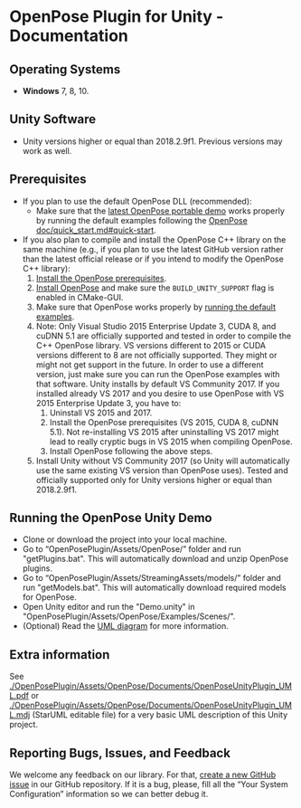 # OpenPose Plugin for Unity - Documentation

## Operating Systems
- **Windows** 7, 8, 10.

## Unity Software
- Unity versions higher or equal than 2018.2.9f1. Previous versions may work as well. 

## Prerequisites
- If you plan to use the default OpenPose DLL (recommended):
    - Make sure that the [latest OpenPose portable demo](https://github.com/CMU-Perceptual-Computing-Lab/openpose/releases) works properly by running the default examples following the [OpenPose doc/quick_start.md#quick-start](https://github.com/CMU-Perceptual-Computing-Lab/openpose/blob/master/doc/quick_start.md#quick-start).
- If you also plan to compile and install the OpenPose C++ library on the same machine (e.g., if you plan to use the latest GitHub version rather than the latest official release or if you intend to modify the OpenPose C++ library):
    1. [Install the OpenPose prerequisites](https://github.com/CMU-Perceptual-Computing-Lab/openpose/blob/master/doc/installation.md#prerequisites).
    2. [Install OpenPose](https://github.com/CMU-Perceptual-Computing-Lab/openpose/blob/master/doc/installation.md) and make sure the `BUILD_UNITY_SUPPORT` flag is enabled in CMake-GUI.
    3. Make sure that OpenPose works properly by [running the default examples](https://github.com/CMU-Perceptual-Computing-Lab/openpose/blob/master/doc/quick_start.md#quick-start).
    4. Note: Only Visual Studio 2015 Enterprise Update 3, CUDA 8, and cuDNN 5.1 are officially supported and tested in order to compile the C++ OpenPose library. VS versions different to 2015 or CUDA versions different to 8 are not officially supported. They might or might not get support in the future. In order to use a different version, just make sure you can run the OpenPose examples with that software. Unity installs by default VS Community 2017. If you installed already VS 2017 and you desire to use OpenPose with VS 2015 Enterprise Update 3, you have to:
        1. Uninstall VS 2015 and 2017.
        2. Install the OpenPose prerequisites (VS 2015, CUDA 8, cuDNN 5.1). Not re-installing VS 2015 after uninstalling VS 2017 might lead to really cryptic bugs in VS 2015 when compiling OpenPose.
        3. Install OpenPose following the above steps.
    5. Install Unity without VS Community 2017 (so Unity will automatically use the same existing VS version than OpenPose uses). Tested and officially supported only for Unity versions higher or equal than 2018.2.9f1.

## Running the OpenPose Unity Demo
- Clone or download the project into your local machine.
- Go to “OpenPosePlugin/Assets/OpenPose/” folder and run "getPlugins.bat". This will automatically download and unzip OpenPose plugins.
- Go to “OpenPosePlugin/Assets/StreamingAssets/models/” folder and run "getModels.bat". This will automatically download required models for OpenPose. 
- Open Unity editor and run the "Demo.unity" in "OpenPosePlugin/Assets/OpenPose/Examples/Scenes/".
- (Optional) Read the [UML diagram](./OpenPoseUnityPlugin_UML.pdf) for more information.


## Extra information
See [./OpenPosePlugin/Assets/OpenPose/Documents/OpenPoseUnityPlugin_UML.pdf](./OpenPoseUnityPlugin_UML.pdf) or [./OpenPosePlugin/Assets/OpenPose/Documents/OpenPoseUnityPlugin_UML.mdj](./OpenPoseUnityPlugin_UML.mdj) (StarUML editable file) for a very basic UML description of this Unity project.

## Reporting Bugs, Issues, and Feedback
We welcome any feedback on our library. For that, [create a new GitHub issue](https://github.com/CMU-Perceptual-Computing-Lab/openpose_unity_plugin/issues/new) in our GitHub repository. If it is a bug, please, fill all the “Your System Configuration” information so we can better debug it.
